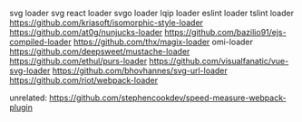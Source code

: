 svg loader
svg react loader
svgo loader
lqip loader
eslint loader
tslint loader
https://github.com/kriasoft/isomorphic-style-loader
https://github.com/at0g/nunjucks-loader
https://github.com/bazilio91/ejs-compiled-loader
https://github.com/thx/magix-loader
omi-loader
https://github.com/deepsweet/mustache-loader
https://github.com/ethul/purs-loader
https://github.com/visualfanatic/vue-svg-loader
https://github.com/bhovhannes/svg-url-loader
https://github.com/riot/webpack-loader

unrelated:
https://github.com/stephencookdev/speed-measure-webpack-plugin
